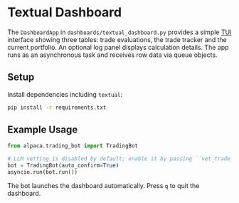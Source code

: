 # Textual Dashboard

The `DashboardApp` in `dashboards/textual_dashboard.py` provides a simple
[TUI](https://github.com/Textualize/textual) interface showing three tables:
trade evaluations, the trade tracker and the current portfolio. An optional
log panel displays calculation details. The app runs as an asynchronous task
and receives row data via queue objects.

## Setup

Install dependencies including `textual`:

```bash
pip install -r requirements.txt
```

## Example Usage

```python
from alpaca.trading_bot import TradingBot

# LLM vetting is disabled by default; enable it by passing ``vet_trade_logic=True``.
bot = TradingBot(auto_confirm=True)
asyncio.run(bot.run())
```

The bot launches the dashboard automatically. Press `q` to quit the dashboard.
